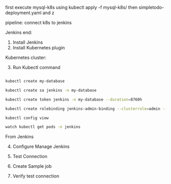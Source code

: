 first execute mysql-k8s using kubectl apply -f mysql-k8s/
then simpletodo-deployment.yaml and 
z



pipeline: connect k8s to jenkins

Jenkins end:

1. Install Jenkins
2. Install Kubernetes plugin

Kubernetes cluster:

3. Run Kubectl command
```bash

kubectl create my-database

kubectl create sa jenkins -n my-database

kubectl create token jenkins -n my-database --duration=8760h

kubectl create rolebinding jenkins-admin-binding --clusterrole=admin --serviceaccount=my-database:jenkins --namespace=my-database

kubectl config view

watch kubectl get pods -n jenkins

```
From Jenkins

4. Configure Manage Jenkins

5. Test Connection

6. Create Sample job

7. Verify test connection
